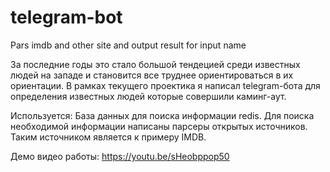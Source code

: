 # telegram-bot
Pars imdb and other site and output result for input name

За последние годы это стало большой тендецией среди известных людей на западе и становится все труднее ориентироваться в их ориентации. 
В рамках текущего проектика я написал telegram-бота для определения известных людей которые совершили каминг-аут.

Используется:
База данных для поиска информации redis.
Для поиска необходимой информации написаны парсеры открытых источников. Таким источником является к примеру IMDB.

Демо видео работы: https://youtu.be/sHeobppop50
